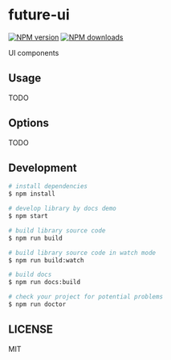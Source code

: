 # future-ui

[![NPM version](https://img.shields.io/npm/v/future-ui.svg?style=flat)](https://npmjs.org/package/future-ui)
[![NPM downloads](http://img.shields.io/npm/dm/future-ui.svg?style=flat)](https://npmjs.org/package/future-ui)

UI components

## Usage

TODO

## Options

TODO

## Development

```bash
# install dependencies
$ npm install

# develop library by docs demo
$ npm start

# build library source code
$ npm run build

# build library source code in watch mode
$ npm run build:watch

# build docs
$ npm run docs:build

# check your project for potential problems
$ npm run doctor
```

## LICENSE

MIT
